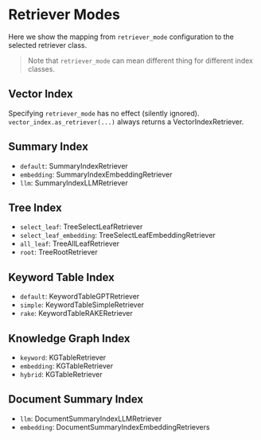 # Retriever Modes
Here we show the mapping from `retriever_mode` configuration to the selected retriever class.
> Note that `retriever_mode` can mean different thing for different index classes.

## Vector Index
Specifying `retriever_mode` has no effect (silently ignored).
`vector_index.as_retriever(...)` always returns a VectorIndexRetriever.


## Summary Index
* `default`: SummaryIndexRetriever
* `embedding`: SummaryIndexEmbeddingRetriever
* `llm`: SummaryIndexLLMRetriever

## Tree Index
* `select_leaf`: TreeSelectLeafRetriever
* `select_leaf_embedding`: TreeSelectLeafEmbeddingRetriever
* `all_leaf`: TreeAllLeafRetriever
* `root`: TreeRootRetriever


## Keyword Table Index
* `default`: KeywordTableGPTRetriever
* `simple`: KeywordTableSimpleRetriever
* `rake`: KeywordTableRAKERetriever


## Knowledge Graph Index
* `keyword`: KGTableRetriever
* `embedding`: KGTableRetriever
* `hybrid`: KGTableRetriever

## Document Summary Index
* `llm`: DocumentSummaryIndexLLMRetriever
* `embedding`: DocumentSummaryIndexEmbeddingRetrievers
